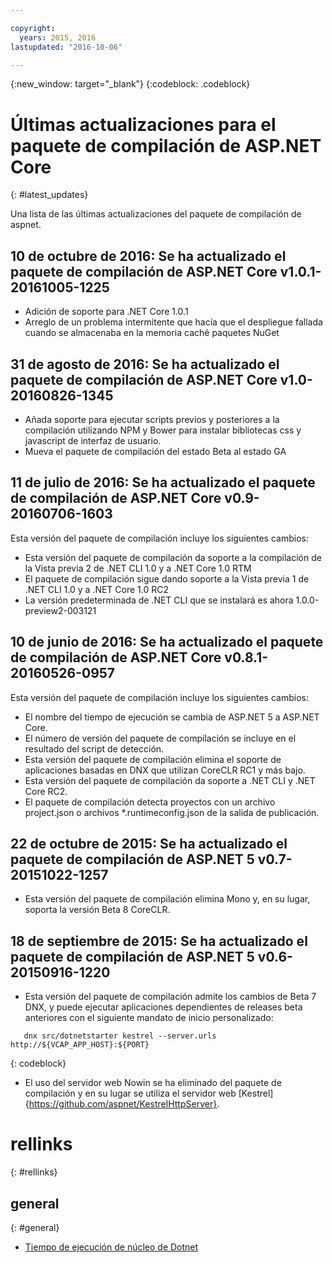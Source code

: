 ```yaml
---

copyright:
  years: 2015, 2016
lastupdated: "2016-10-06"

---
```


{:new_window: target="_blank"}
{:codeblock: .codeblock}

# Últimas actualizaciones para el paquete de compilación de ASP.NET Core
{: #latest_updates}


Una lista de las últimas actualizaciones del paquete de compilación de aspnet.

## 10 de octubre de 2016: Se ha actualizado el paquete de compilación de ASP.NET Core v1.0.1-20161005-1225

* Adición de soporte para .NET Core 1.0.1
* Arreglo de un problema intermitente que hacía que el despliegue fallada cuando se almacenaba en la memoria caché paquetes NuGet

## 31 de agosto de 2016: Se ha actualizado el paquete de compilación de ASP.NET Core v1.0-20160826-1345

* Añada soporte para ejecutar scripts previos y posteriores a la compilación utilizando NPM y Bower para instalar bibliotecas css y javascript de interfaz de usuario.
* Mueva el paquete de compilación del estado Beta al estado GA

## 11 de julio de 2016: Se ha actualizado el paquete de compilación de ASP.NET Core v0.9-20160706-1603

Esta versión del paquete de compilación incluye los siguientes cambios:

* Esta versión del paquete de compilación da soporte a la compilación de la Vista previa 2 de .NET CLI 1.0 y a .NET Core 1.0 RTM
* El paquete de compilación sigue dando soporte a la Vista previa 1 de .NET CLI 1.0 y a .NET Core 1.0 RC2
* La versión predeterminada de .NET CLI que se instalará es ahora 1.0.0-preview2-003121

## 10 de junio de 2016: Se ha actualizado el paquete de compilación de ASP.NET Core v0.8.1-20160526-0957

Esta versión del paquete de compilación incluye los siguientes cambios:

* El nombre del tiempo de ejecución se cambia de ASP.NET 5 a ASP.NET Core.
* El número de versión del paquete de compilación se incluye en el resultado del script de detección.
* Esta versión del paquete de compilación elimina el soporte de aplicaciones basadas en DNX que utilizan CoreCLR RC1 y más bajo.
* Esta versión del paquete de compilación da soporte a .NET CLI y .NET Core RC2.
* El paquete de compilación detecta proyectos con un archivo project.json o archivos *.runtimeconfig.json de la salida de publicación.

## 22 de octubre de 2015: Se ha actualizado el paquete de compilación de ASP.NET 5 v0.7-20151022-1257

* Esta versión del paquete de compilación elimina Mono y, en su lugar, soporta la versión Beta 8 CoreCLR.

## 18 de septiembre de 2015: Se ha actualizado el paquete de compilación de ASP.NET 5 v0.6-20150916-1220

* Esta versión del paquete de compilación admite los cambios de Beta 7 DNX, y puede ejecutar aplicaciones dependientes de releases beta anteriores con el siguiente mandato de inicio personalizado:

```
   dnx src/dotnetstarter kestrel --server.urls http://${VCAP_APP_HOST}:${PORT}
```
{: codeblock}

* El uso del servidor web Nowin se ha eliminado del paquete de compilación y en su lugar se utiliza el servidor web [Kestrel]{https://github.com/aspnet/KestrelHttpServer}.

# rellinks
{: #rellinks}
## general
{: #general}
* [Tiempo de ejecución de núcleo de Dotnet](index.html)
